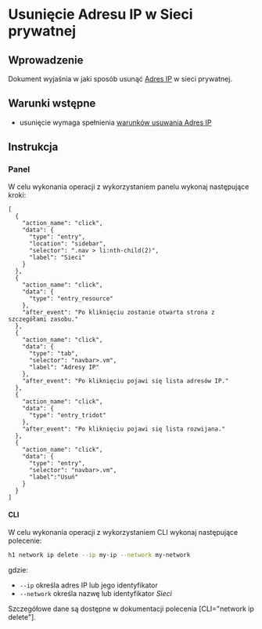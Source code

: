 # Usunięcie Adresu IP w Sieci prywatnej

## Wprowadzenie

Dokument wyjaśnia w jaki sposób usunąć [Adres IP](/resource/networking/ip-address.md) w sieci prywatnej.

## Warunki wstępne

* usunięcie wymaga spełnienia [warunków usuwania Adres IP](/resource/networking/ip-address.md#usuwanie)

## Instrukcja

### Panel

W celu wykonania operacji z wykorzystaniem panelu wykonaj następujące kroki:
 
```guide
[
  {
    "action_name": "click",
    "data": {
      "type": "entry",
      "location": "sidebar",
      "selector": ".nav > li:nth-child(2)",
      "label": "Sieci"
    }
  },
  {
    "action_name": "click",
    "data": {
      "type": "entry_resource"
    },
    "after_event": "Po kliknięciu zostanie otwarta strona z szczegółami zasobu."
  },
  {
    "action_name": "click",
    "data": {
      "type": "tab",
      "selector": "navbar>.vm",
      "label": "Adresy IP"
    },
    "after_event": "Po kliknięciu pojawi się lista adresów IP."
  },
  {
    "action_name": "click",
    "data": {
      "type": "entry_tridot"
    },
    "after_event": "Po kliknięciu pojawi się lista rozwijana."
  },
  {
    "action_name": "click",
    "data": {
      "type": "entry",
      "selector": "navbar>.vm",
      "label":"Usuń"
    }
  }
]
```

#### CLI

W celu wykonania operacji z wykorzystaniem CLI wykonaj następujące polecenie:

```bash
h1 network ip delete --ip my-ip --network my-network
```

gdzie:

 * ```--ip``` określa adres IP lub jego identyfikator
 * ```--network``` określa nazwę lub identyfikator *Sieci*

Szczegółowe dane są dostępne w dokumentacji polecenia [CLI="network ip delete"].